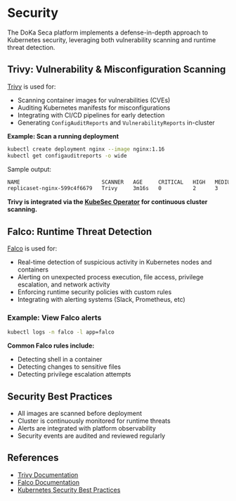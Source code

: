 # Security

The DoKa Seca platform implements a defense-in-depth approach to Kubernetes security, leveraging both vulnerability
scanning and runtime threat detection.

## Trivy: Vulnerability & Misconfiguration Scanning

[Trivy](https://aquasecurity.github.io/trivy/) is used for:

- Scanning container images for vulnerabilities (CVEs)
- Auditing Kubernetes manifests for misconfigurations
- Integrating with CI/CD pipelines for early detection
- Generating `ConfigAuditReports` and `VulnerabilityReports` in-cluster

**Example: Scan a running deployment**

```bash
kubectl create deployment nginx --image nginx:1.16
kubectl get configauditreports -o wide
```

Sample output:

```sh
NAME                          SCANNER   AGE     CRITICAL   HIGH   MEDIUM   LOW
replicaset-nginx-599c4f6679   Trivy     3m16s   0          2      3        10
```

**Trivy is integrated via the [KubeSec Operator](https://github.com/aquasecurity/trivy-operator) for continuous cluster scanning.**

## Falco: Runtime Threat Detection

[Falco](https://falco.org/) is used for:

- Real-time detection of suspicious activity in Kubernetes nodes and containers
- Alerting on unexpected process execution, file access, privilege escalation, and network activity
- Enforcing runtime security policies with custom rules
- Integrating with alerting systems (Slack, Prometheus, etc)

### Example: View Falco alerts

```bash
kubectl logs -n falco -l app=falco
```

**Common Falco rules include:**

- Detecting shell in a container
- Detecting changes to sensitive files
- Detecting privilege escalation attempts

## Security Best Practices

- All images are scanned before deployment
- Cluster is continuously monitored for runtime threats
- Alerts are integrated with platform observability
- Security events are audited and reviewed regularly

## References

- [Trivy Documentation](https://aquasecurity.github.io/trivy/)
- [Falco Documentation](https://falco.org/docs/)
- [Kubernetes Security Best Practices](https://kubernetes.io/docs/concepts/security/overview/)
